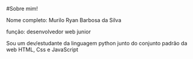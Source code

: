 #Sobre mim!

Nome completo: Murilo Ryan Barbosa da Silva

função: desenvolvedor web junior

Sou um dev/estudante da linguagem python junto do conjunto padrão da web
HTML, Css e JavaScript
